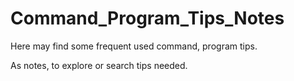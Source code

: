 # Command_Program_Tips_Notes

Here may find some frequent used command, program tips.

As notes, to explore or search tips needed.